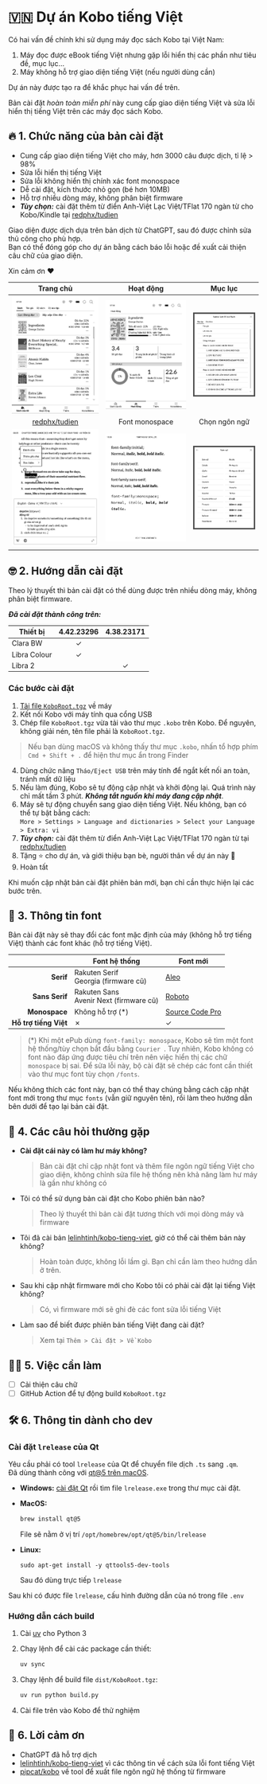 # 🇻🇳 Dự án Kobo tiếng Việt

Có hai vấn đề chính khi sử dụng máy đọc sách Kobo tại Việt Nam:  

1. Máy đọc được eBook tiếng Việt nhưng gặp lỗi hiển thị các phần như tiêu đề, mục lục...
2. Máy không hỗ trợ giao diện tiếng Việt (nếu người dùng cần)

Dự án này được tạo ra để khắc phục hai vấn đề trên.  

Bản cài đặt *hoàn toàn miễn phí* này cung cấp giao diện tiếng Việt và sửa lỗi hiển thị tiếng Việt trên các máy đọc sách Kobo.

## 🔥 1. Chức năng của bản cài đặt
- Cung cấp giao diện tiếng Việt cho máy, hơn 3000 câu được dịch, tỉ lệ > 98%
- Sửa lỗi hiển thị tiếng Việt
- Sửa lỗi không hiển thị chính xác font monospace
- Dễ cài đặt, kích thước nhỏ gọn (bé hơn 10MB)
- Hỗ trợ nhiều dòng máy, không phân biệt firmware
- ***Tùy chọn:*** cài đặt thêm từ điển Anh-Việt Lạc Việt/TFlat 170 ngàn từ cho Kobo/Kindle tại [redphx/tudien](https://github.com/redphx/tudien)

Giao diện được dịch dựa trên bản dịch từ ChatGPT, sau đó được chỉnh sửa thủ công cho phù hợp.  
Bạn có thể đóng góp cho dự án bằng cách báo lỗi hoặc đề xuất cải thiện câu chữ của giao diện.  

Xin cảm ơn ♥️

| Trang chủ | Hoạt động | Mục lục |
|:---------:|:---------:|:-------:|
| [![Trang chủ](docs/images/screenshot-home.png)](docs/images/screenshot-home.png) | [![Hoạt động](docs/images/screenshot-activity.png)](docs/images/screenshot-activity.png) | [![Hoạt động](docs/images/screenshot-toc.png)](docs/images/screenshot-toc.png) |
| [redphx/tudien](https://github.com/redphx/tudien) | Font monospace | Chọn ngôn ngữ |
| [![Từ điển](docs/images/screenshot-dict.png)](docs/images/screenshot-dict.png) | [![Font monospace](docs/images/screenshot-monospace.png)](docs/images/screenshot-monospace.png) | [![Chọn ngôn ngữ](docs/images/screenshot-language.png)](docs/images/screenshot-language.png) |

## 🤓 2. Hướng dẫn cài đặt

Theo lý thuyết thì bản cài đặt có thể dùng được trên nhiều dòng máy, không phân biệt firmware.

***Đã cài đặt thành công trên:***

| Thiết bị     | 4.42.23296 | 4.38.23171 |
| ------------ |:----------:|:----------:|
| Clara BW     | ✓          |            |
| Libra Colour | ✓          |            |
| Libra 2      |            | ✓          |

### Các bước cài đặt

1. [Tải file `KoboRoot.tgz`](https://github.com/redphx/kobo-tieng-viet/releases/latest) về máy
2. Kết nối Kobo với máy tính qua cổng USB
3. Chép file `KoboRoot.tgz` vừa tải vào thư mục `.kobo` trên Kobo. Để nguyên, không giải nén, tên file phải là `KoboRoot.tgz`.
  > Nếu bạn dùng macOS và không thấy thư mục `.kobo`, nhấn tổ hợp phím `Cmd + Shift + .` để hiện thư mục ẩn trong Finder
4. Dùng chức năng `Tháo/Eject USB` trên máy tính để ngắt kết nối an toàn, tránh mất dữ liệu
5. Nếu làm đúng, Kobo sẽ tự động cập nhật và khởi động lại. Quá trình này chỉ mất tầm 3 phút. ***Không tắt nguồn khi máy đang cập nhật***.
6. Máy sẽ tự động chuyển sang giao diện tiếng Việt. Nếu không, bạn có thể tự bật bằng cách:  
    `More > Settings > Language and dictionaries > Select your Language > Extra: vi`
7. ***Tùy chọn:*** cài đặt thêm từ điển Anh-Việt Lạc Việt/TFlat 170 ngàn từ tại [redphx/tudien](https://github.com/redphx/tudien)
8. Tặng ⭐️ cho dự án, và giới thiệu bạn bè, người thân về dự án này 🥰
9. Hoàn tất

Khi muốn cập nhật bản cài đặt phiên bản mới, bạn chỉ cần thực hiện lại các bước trên.

## 📖 3. Thông tin font

Bản cài đặt này sẽ thay đổi các font mặc định của máy (không hỗ trợ tiếng Việt) thành các font khác (hỗ trợ tiếng Việt).

|                       | Font hệ thống                             | Font mới                                                             |
| ---------------------:| ----------------------------------------- | -------------------------------------------------------------------- |
| **Serif**             | Rakuten Serif<br>Georgia (firmware cũ)    | [Aleo](https://fonts.google.com/specimen/Aleo)                       |
| **Sans Serif**        | Rakuten Sans<br>Avenir Next (firmware cũ) | [Roboto](https://fonts.google.com/specimen/Roboto)                   |
| **Monospace**         | Không hỗ trợ (*)                          | [Source Code Pro](https://fonts.google.com/specimen/Source+Code+Pro) |
| **Hỗ trợ tiếng Việt** | ✗                                         | ✓                                                                    |

> (*) Khi một ePub dùng `font-family: monospace`, Kobo sẽ tìm một font hệ thống/tùy chọn bắt đầu bằng `Courier `. Tuy nhiên, Kobo không có font nào đáp ứng được tiêu chí trên nên việc hiển thị các chữ `monospace` bị sai. Để sửa lỗi này, bộ cài đặt sẽ chép các font cần thiết vào thư mục font tùy chọn `/fonts`.

Nếu không thích các font này, bạn có thể thay chúng bằng cách cập nhật font mới trong thư mục `fonts` (vẫn giữ nguyên tên), rồi làm theo hướng dẫn bên dưới để tạo lại bản cài đặt.

## 🙋 4. Các câu hỏi thường gặp

- **Cài đặt cái này có làm hư máy không?**  
  > Bản cài đặt chỉ cập nhật font và thêm file ngôn ngữ tiếng Việt cho giao diện, không chỉnh sửa file hệ thống nên khả năng làm hư máy là gần như không có

- Tôi có thể sử dụng bản cài đặt cho Kobo phiên bản nào?
  > Theo lý thuyết thì bản cài đặt tương thích với mọi dòng máy và firmware

- Tôi đã cài bản [lelinhtinh/kobo-tieng-viet](https://github.com/lelinhtinh/kobo-tieng-viet), giờ có thể cài thêm bản này không?
  > Hoàn toàn được, không lỗi lầm gì. Bạn chỉ cần làm theo hướng dẫn ở trên.

- Sau khi cập nhật firmware mới cho Kobo tôi có phải cài đặt lại tiếng Việt không?
  > Có, vì firmware mới sẽ ghi đè các font sửa lỗi tiếng Việt

- Làm sao để biết được phiên bản tiếng Việt đang cài đặt?
  > Xem tại `Thêm > Cài đặt > Về Kobo`

## 👩‍💻 5. Việc cần làm

- [ ] Cải thiện câu chữ
- [ ] GitHub Action để tự động build `KoboRoot.tgz`

## 🛠️ 6. Thông tin dành cho dev

### Cài đặt `lrelease` của Qt

Yêu cầu phải có tool `lrelease` của Qt để chuyển file dịch `.ts` sang `.qm`.  
Đã dùng thành công với [qt@5 trên macOS](https://formulae.brew.sh/formula/qt@5).

- **Windows:** [cài đặt Qt](https://www.qt.io/download-qt-installer-oss) rồi tìm file `lrelease.exe` trong thư mục cài đặt.

- **MacOS:**
    ```sh
    brew install qt@5
    ```

  File sẽ nằm ở vị trí `/opt/homebrew/opt/qt@5/bin/lrelease`

- **Linux:**  
    ```
    sudo apt-get install -y qttools5-dev-tools
    ```
  Sau đó dùng trực tiếp `lrelease`

Sau khi có được file `lrelease`, cấu hình đường dẫn của nó trong file `.env`

### Hướng dẫn cách build

1. Cài [uv](https://docs.astral.sh/uv/) cho Python 3
2. Chạy lệnh để cài các package cần thiết:

    ```bash
    uv sync
    ```

3. Chạy lệnh để build file `dist/KoboRoot.tgz`:

    ```bash
    uv run python build.py
    ```

4. Cài file trên vào Kobo để thử nghiệm

## 🤝 6. Lời cảm ơn
- ChatGPT đã hỗ trợ dịch
- [lelinhtinh/kobo-tieng-viet](https://github.com/lelinhtinh/kobo-tieng-viet) vì các thông tin về cách sửa lỗi font tiếng Việt
- [pipcat/kobo](https://github.com/pipcat/kobo) về tool để xuất file ngôn ngữ hệ thống từ firmware
